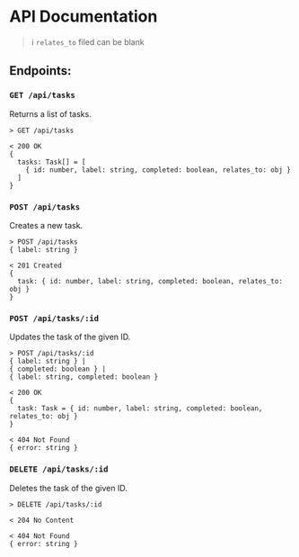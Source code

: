 # API Documentation

> ℹ️ `relates_to` filed can be blank

## Endpoints:

### `GET /api/tasks`

Returns a list of tasks.

```
> GET /api/tasks

< 200 OK
{
  tasks: Task[] = [
    { id: number, label: string, completed: boolean, relates_to: obj }
  ]
}
```

### `POST /api/tasks`

Creates a new task.

```
> POST /api/tasks
{ label: string }

< 201 Created
{
  task: { id: number, label: string, completed: boolean, relates_to: obj }
}
```

### `POST /api/tasks/:id`

Updates the task of the given ID.

```
> POST /api/tasks/:id
{ label: string } |
{ completed: boolean } |
{ label: string, completed: boolean }

< 200 OK
{
  task: Task = { id: number, label: string, completed: boolean, relates_to: obj }
}

< 404 Not Found
{ error: string }
```

### `DELETE /api/tasks/:id`

Deletes the task of the given ID.

```
> DELETE /api/tasks/:id

< 204 No Content

< 404 Not Found
{ error: string }
```
